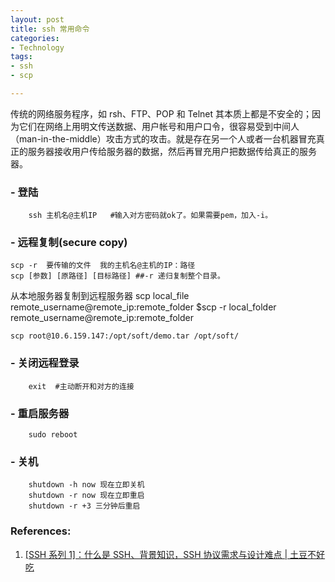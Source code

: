 ```yaml
---
layout: post
title: ssh 常用命令
categories: 
- Technology
tags:
- ssh
- scp

---
```


传统的网络服务程序，如 rsh、FTP、POP 和 Telnet 其本质上都是不安全的；因为它们在网络上用明文传送数据、用户帐号和用户口令，很容易受到中间人（man-in-the-middle）攻击方式的攻击。就是存在另一个人或者一台机器冒充真正的服务器接收用户传给服务器的数据，然后再冒充用户把数据传给真正的服务器。


### - 登陆
		ssh 主机名@主机IP   #输入对方密码就ok了。如果需要pem，加入-i。
### - 远程复制(secure copy)

 <!--more-->

	scp -r  要传输的文件  我的主机名@主机的IP：路径
	scp [参数] [原路径] [目标路径] ##-r 递归复制整个目录。

从本地服务器复制到远程服务器
	scp local_file remote_username@remote_ip:remote_folder
	$scp -r local_folder remote_username@remote_ip:remote_folder

	scp root@10.6.159.147:/opt/soft/demo.tar /opt/soft/

### - 关闭远程登录
		exit  #主动断开和对方的连接
		

### - 重启服务器
		sudo reboot

### - 关机
		shutdown -h now 现在立即关机
		shutdown -r now 现在立即重启
		shutdown -r +3 三分钟后重启



### References:
1. [[SSH 系列 1]：什么是 SSH、背景知识，SSH 协议需求与设计难点 | 土豆不好吃](https://www.bennythink.com/ssh-1.html)